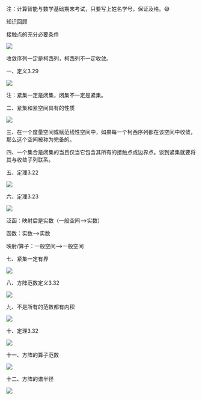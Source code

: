 注：计算智能与数学基础期末考试，只要写上姓名学号，保证及格。😅

知识回顾

接触点的充分必要条件

![](https://vip2.loli.io/2023/10/14/Suzmb4TWHiw95tn.webp)

收敛序列一定是柯西列，柯西列不一定收敛。

一、定义3.29

![](https://vip2.loli.io/2023/10/14/2VAWcLJZo5w9euq.webp)

注：紧集一定是闭集，闭集不一定是紧集。

二、紧集和紧空间具有的性质

![](https://vip2.loli.io/2023/10/14/lAg2ewBUzTt5jh4.webp)

三、在一个度量空间或赋范线性空间中，如果每一个柯西序列都在该空间中收敛，那么这个空间被称为完备的。

四、一个集合是闭集的当且仅当它包含其所有的接触点或边界点。谈到紧集就要将其与收敛子列联系。

五、定理3.22

![](https://vip2.loli.io/2023/10/14/XvPicOIGejB1w5R.webp)

六、定理3.23

![](https://vip2.loli.io/2023/10/14/Ip1vBtaVJDi8ZoE.webp)


泛函：映射后是实数（一般空间—>实数）

函数：实数—>实数

映射/算子：一般空间—>一般空间

七、紧集一定有界

![](https://vip2.loli.io/2023/10/14/hlxyivoIrzB37sD.webp)

八、方阵范数定义3.32

![](https://vip2.loli.io/2023/10/14/bG1o2re8Mqgi4xc.webp)

九、不是所有的范数都有内积

![](https://vip2.loli.io/2023/10/14/NE4DzFG9LohBvnY.webp)

十、定理3.32

![](https://vip2.loli.io/2023/10/14/JmYuXMpbRsf1TIE.webp)

十一、方阵的算子范数

![](https://vip2.loli.io/2023/10/14/cieDmAKlLERhVto.webp)

十二、方阵的谱半径

![](https://vip2.loli.io/2023/10/14/BuQX2fGKhn16zt3.webp)



